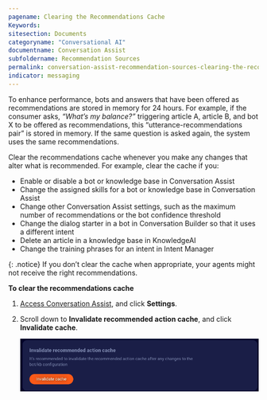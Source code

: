 ```yaml
---
pagename: Clearing the Recommendations Cache
Keywords:
sitesection: Documents
categoryname: "Conversational AI"
documentname: Conversation Assist
subfoldername: Recommendation Sources
permalink: conversation-assist-recommendation-sources-clearing-the-recommendations-cache.html
indicator: messaging
---
```


To enhance performance, bots and answers that have been offered as recommendations are stored in memory for 24 hours. For example, if the consumer asks, *“What’s my balance?”* triggering article A, article B, and bot X to be offered as recommendations, this “utterance-recommendations pair” is stored in memory. If the same question is asked again, the system uses the same recommendations.

Clear the recommendations cache whenever you make any changes that alter what is recommended. For example, clear the cache if you:

* Enable or disable a bot or knowledge base in Conversation Assist
* Change the assigned skills for a bot or knowledge base in Conversation Assist
* Change other Conversation Assist settings, such as the maximum number of recommendations or the bot confidence threshold
* Change the dialog starter in a bot in Conversation Builder so that it uses a different intent
* Delete an article in a knowledge base in KnowledgeAI
* Change the training phrases for an intent in Intent Manager

{: .notice}
If you don’t clear the cache when appropriate, your agents might not receive the right recommendations.

**To clear the recommendations cache**

1. [Access Conversation Assist](conversation-assist-overview.html#access-conversation-assist), and click **Settings**.
2. Scroll down to **Invalidate recommended action cache**, and click **Invalidate cache**.

    <img width="800" alt="Button on Settings page for clearing recommendations cache" src="img/agentassist/clear_recommendations_cache.png">

